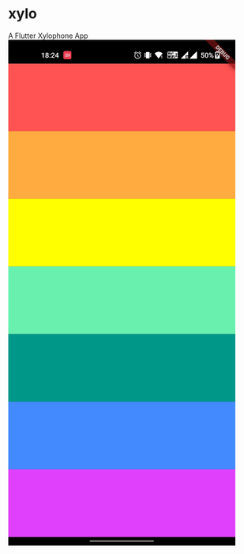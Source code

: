 # xylo

A Flutter Xylophone App
![](https://github.com/prejwal-p/xylo/blob/main/sample_images/sample1.jpg?raw=true)
